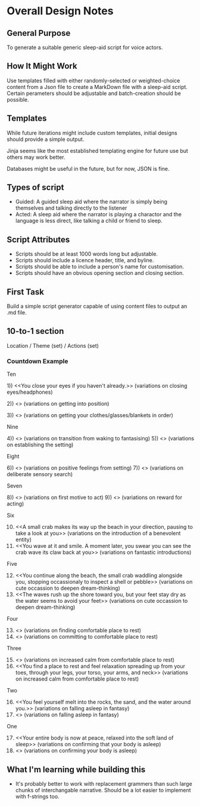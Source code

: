 # Overall Design Notes

## General Purpose

To generate a suitable generic sleep-aid script for voice actors.

## How It Might Work

Use templates filled with either randomly-selected or weighted-choice content from a Json file to create a MarkDown file with a sleep-aid script. Certain perameters should be adjustable and batch-creation should be possible.

## Templates

While future iterations might include custom templates, initial designs should provide a simple output.

Jinja seems like the most established templating engine for future use but others may work better.

Databases might be useful in the future, but for now, JSON is fine.

## Types of script

 - Guided: A guided sleep aid where the narrator is simply being themselves and talking directly to the listener
 - Acted: A sleep aid where the narrator is playing a charactor and the language is less direct, like talking a child or friend to sleep.

## Script Attributes

 - Scripts should be at least 1000 words long but adjustable.
 - Scripts should include a licence header, title, and byline.
 - Scripts should be able to include a person's name for customisation.
 - Scripts should have an obvious opening section and closing section.

## First Task

Build a simple script generator capable of using content files to output an .md file.

## 10-to-1 section

Location / Theme (set) / Actions (set)

### Countdown Example

Ten

1)) <<You close your eyes if you haven't already.>> (variations on closing eyes/headphones)

2)) <<Find a position for your body that allows you to let go of your muscles>> (variations on getting into position)

3)) <<Take a minute to sort yourself out and become as comfortable as possible>> (variations on getting your clothes/glasses/blankets in order)

Nine

4)) <<The colours and shapes behind your closed eyes lose focus as you begin to imagine yourself>> (variations on transition from waking to fantasising)
5)) <<standing on a white-sand beach with brilliant blue water fringed by lightly-breaking waves>> (variations on establishing the setting)

Eight

6)) <<The sounds of breaking waves and wind across the sand refreshes you>> (variations on positive feelings from setting)
7)) <<You look around to see the beach extends as far as you can see in both directions>> (variations on deliberate sensory search)

Seven

8)) <<You feel a gentle urge to walk westward along the beach>> (variations on first motive to act)
9)) <<Your heart lightening and filling with joy as you let the sea air wash over you>> (variations on reward for acting)

Six

10) <<A small crab makes its way up the beach in your direction, pausing to take a look at you>> (variations on the introduction of a benevolent entity)
11) <<You wave at it and smile. A moment later, you swear you can see the crab wave its claw back at you>> (variations on fantastic introductions)

Five

12) <<You continue along the beach, the small crab waddling alongside you, stopping occassionaly to inspect a shell or pebble>> (variations on cute occassion to deepen dream-thinking)
12) <<The waves rush up the shore toward you, but your feet stay dry as the water seems to avoid your feet>> (variations on cute occassion to deepen dream-thinking)

Four

13) <<You come across a rocky outcropping and a pool of clear water where a nearby creek runs into the ocean>> (variations on finding comfortable place to rest)
14) <<The water is the perfect temperature as you lower yourself into the bubbling clear pool>> (variations on committing to comfortable place to rest)

Three

15) <<Your muscles relax completely as you give yourself over to the pool>> (variations on increased calm from comfortable place to rest)
15) <<You find a place to rest and feel relaxation spreading up from your toes, through your legs, your torso, your arms, and neck>> (variations on increased calm from comfortable place to rest)

Two

16) <<You feel yourself melt into the rocks, the sand, and the water around you.>> (variations on falling asleep in fantasy)
16) <<Your breathing deepens and slows to take on the rhythm of the surf nearby.>> (variations on falling asleep in fantasy)

One

17) <<Your entire body is now at peace, relaxed into the soft land of sleep>> (variations on confirming that your body is asleep)
17) <<Every cell in your body floats in a deep world of slumber>> (variations on confirming your body is asleep)

## What I'm learning while building this

 - It's probably better to work with replacement grammers than such large chunks of interchangable narrative. Should be a lot easier to implement with f-strings too.